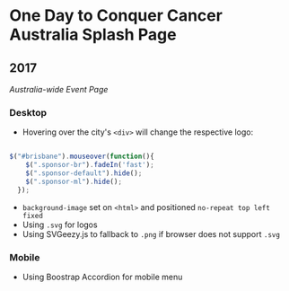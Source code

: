 # One Day to Conquer Cancer Australia Splash Page
## 2017
*Australia-wide Event Page*

### Desktop
* Hovering over the city's `<div>` will change the respective logo:

```javascript

$("#brisbane").mouseover(function(){
    $(".sponsor-br").fadeIn('fast');
    $(".sponsor-default").hide();
    $(".sponsor-ml").hide();
  });

```
* `background-image` set on `<html>` and positioned `no-repeat top left fixed`
* Using `.svg` for logos
* Using SVGeezy.js to fallback to `.png` if browser does not support `.svg`

### Mobile
* Using Boostrap Accordion for mobile menu
